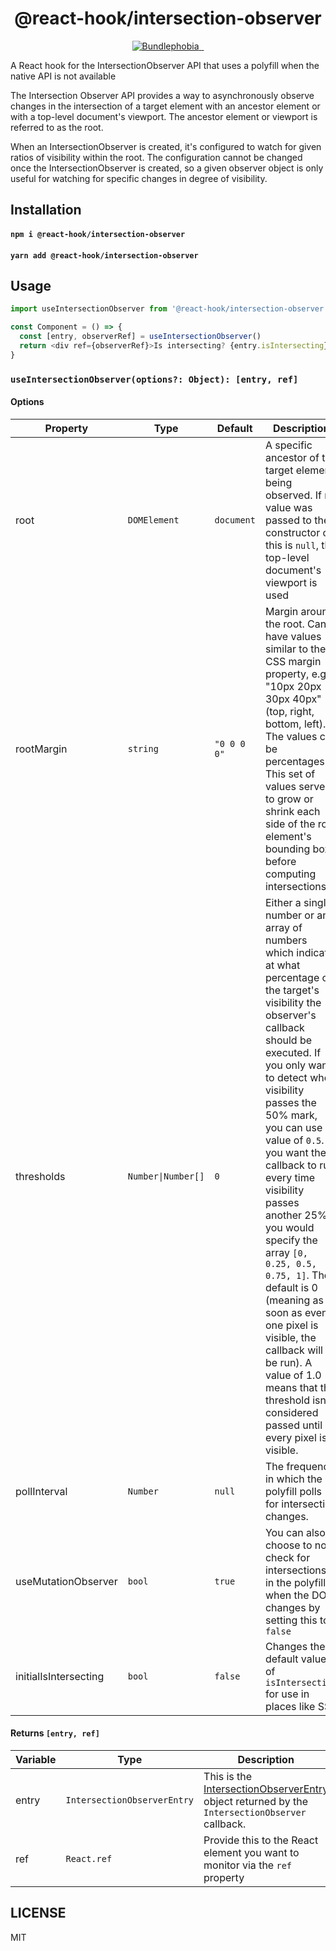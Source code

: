 <h1 align="center">
  @react-hook/intersection-observer
</h1>

<p align="center">
  <a href="https://bundlephobia.com/result?p=@react-hook/intersection-observer" rel="nofollow" class="rich-diff-level-one">
    <img alt="Bundlephobia" src="https://img.shields.io/bundlephobia/minzip/@react-hook/intersection-observer?style=for-the-badge&labelColor=24292e">
  </a>
  <a aria-label="NPM version" href="https://www.npmjs.com/package/@zeit/swr">
    <img alt="" src="https://img.shields.io/npm/v/@react-hook/intersection-observer?style=for-the-badge&labelColor=24292e">
  </a>
  <a aria-label="License" href="https://github.com/zeit/swr/blob/master/LICENSE">
    <img alt="" src="https://img.shields.io/npm/l/@react-hook/intersection-observer?style=for-the-badge&labelColor=24292e">
  </a>
</p>


A React hook for the IntersectionObserver API that uses a polyfill when the native API is not available

The Intersection Observer API provides a way to asynchronously observe changes in
the intersection of a target element with an ancestor element or with a top-level document's viewport. The ancestor
element or viewport is referred to as the root.

When an IntersectionObserver is created, it's configured to watch for given ratios of visibility within the root. The
configuration cannot be changed once the IntersectionObserver is created, so a given observer object is only useful for
watching for specific changes in degree of visibility.

## Installation

#### `npm i @react-hook/intersection-observer`

#### `yarn add @react-hook/intersection-observer`

## Usage

```js
import useIntersectionObserver from '@react-hook/intersection-observer'

const Component = () => {
  const [entry, observerRef] = useIntersectionObserver()
  return <div ref={observerRef}>Is intersecting? {entry.isIntersecting}</div>
}
```

### `useIntersectionObserver(options?: Object): [entry, ref]`

#### Options

| Property              | Type                              | Default     | Description                                                                                                                                                                                                                                                                                                                                                                                                                                                                                                                                                                    |
| --------------------- | --------------------------------- | ----------- | ------------------------------------------------------------------------------------------------------------------------------------------------------------------------------------------------------------------------------------------------------------------------------------------------------------------------------------------------------------------------------------------------------------------------------------------------------------------------------------------------------------------------------------------------------------------------------ |
| root                  | `DOMElement`                      | `document`  | A specific ancestor of the target element being observed. If no value was passed to the constructor or this is `null`, the top-level document's viewport is used                                                                                                                                                                                                                                                                                                                                                                                                               |
| rootMargin            | `string`                          | `"0 0 0 0"` | Margin around the root. Can have values similar to the CSS margin property, e.g. "10px 20px 30px 40px" (top, right, bottom, left). The values can be percentages. This set of values serves to grow or shrink each side of the root element's bounding box before computing intersections.                                                                                                                                                                                                                                                                                     |
| thresholds            | <code>Number&#124;Number[]</code> | `0`         | Either a single number or an array of numbers which indicate at what percentage of the target's visibility the observer's callback should be executed. If you only want to detect when visibility passes the 50% mark, you can use a value of `0.5`. If you want the callback to run every time visibility passes another 25%, you would specify the array `[0, 0.25, 0.5, 0.75, 1]`. The default is 0 (meaning as soon as even one pixel is visible, the callback will be run). A value of 1.0 means that the threshold isn't considered passed until every pixel is visible. |
| pollInterval          | `Number`                          | `null`      | The frequency in which the polyfill polls for intersection changes.                                                                                                                                                                                                                                                                                                                                                                                                                                                                                                            |
| useMutationObserver   | `bool`                            | `true`      | You can also choose to not check for intersections in the polyfill when the DOM changes by setting this to `false`                                                                                                                                                                                                                                                                                                                                                                                                                                                             |
| initialIsIntersecting | `bool`                            | `false`     | Changes the default value of `isIntersecting` for use in places like SSR                                                                                                                                                                                                                                                                                                                                                                                                                                                                                                       |

#### Returns `[entry, ref]`

| Variable | Type                        | Description                                                                                                                                                                 |
| -------- | --------------------------- | --------------------------------------------------------------------------------------------------------------------------------------------------------------------------- |
| entry    | `IntersectionObserverEntry` | This is the [IntersectionObserverEntry](https://developer.mozilla.org/en-US/docs/Web/API/IntersectionObserverEntry) object returned by the `IntersectionObserver` callback. |
| ref      | `React.ref`                 | Provide this to the React element you want to monitor via the `ref` property                                                                                                |

## LICENSE

MIT
